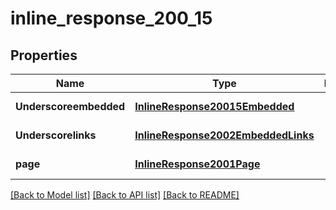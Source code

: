 # inline_response_200_15

## Properties
Name | Type | Description | Notes
------------ | ------------- | ------------- | -------------
**Underscoreembedded** | [**InlineResponse20015Embedded**](InlineResponse20015Embedded.md) |  | [default to null]
**Underscorelinks** | [**InlineResponse2002EmbeddedLinks**](InlineResponse2002EmbeddedLinks.md) |  | [default to null]
**page** | [**InlineResponse2001Page**](InlineResponse2001Page.md) |  | [default to null]

[[Back to Model list]](../README.md#documentation-for-models) [[Back to API list]](../README.md#documentation-for-api-endpoints) [[Back to README]](../README.md)


